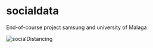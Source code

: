 # socialdata

End-of-course project samsung and university of Malaga

![socialDistancing](https://user-images.githubusercontent.com/36349538/124390255-f7a25100-dcea-11eb-8789-8674f8d64e4f.gif)
